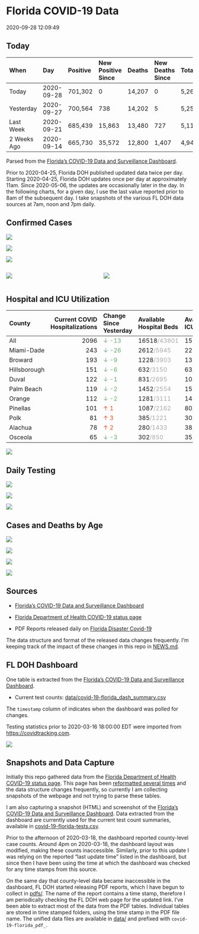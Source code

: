 Florida COVID-19 Data
================
2020-09-28 12:09:49

## Today

| When        | Day        | Positive | New Positive Since | Deaths | New Deaths Since | Total     |
| :---------- | :--------- | :------- | :----------------- | :----- | :--------------- | :-------- |
| Today       | 2020-09-28 | 701,302  | 0                  | 14,207 | 0                | 5,261,672 |
| Yesterday   | 2020-09-27 | 700,564  | 738                | 14,202 | 5                | 5,253,441 |
| Last Week   | 2020-09-21 | 685,439  | 15,863             | 13,480 | 727              | 5,113,260 |
| 2 Weeks Ago | 2020-09-14 | 665,730  | 35,572             | 12,800 | 1,407            | 4,941,008 |

Parsed from the [Florida’s COVID-19 Data and Surveillance
Dashboard](https://fdoh.maps.arcgis.com/apps/opsdashboard/index.html#/8d0de33f260d444c852a615dc7837c86).

Prior to 2020-04-25, Florida DOH published updated data twice per day.
Starting 2020-04-25, Florida DOH updates once per day at approximately
11am. Since 2020-05-06, the updates are occasionally later in the day.
In the following charts, for a given day, I use the last value reported
prior to 8am of the subsequent day. I take snapshots of the various FL
DOH data sources at 7am, noon and 7pm daily.

## Confirmed Cases

![](plots/covid-19-florida-daily-test-changes.png)

![](plots/covid-19-florida-deaths-by-day.png)

![](plots/covid-19-florida-county-top-6.png)

<div class="columns">

<div class="column is-full-mobile">

![](plots/covid-19-florida-testing.png)

</div>

<div class="column is-full-mobile">

![](plots/covid-19-florida-total-positive.png)

</div>

</div>

## Hospital and ICU Utilization

| County       | Current COVID Hospitalizations | Change Since Yesterday                    | Available Hospital Beds                      | Available ICU Beds                         |
| :----------- | -----------------------------: | :---------------------------------------- | :------------------------------------------- | :----------------------------------------- |
| All          |                           2096 | <span style="color: #6BAA75">↓ -13</span> | 16518<span style="color: #aaa">/43801</span> | 1594<span style="color: #aaa">/4400</span> |
| Miami-Dade   |                            243 | <span style="color: #6BAA75">↓ -26</span> | 2612<span style="color: #aaa">/5945</span>   | 227<span style="color: #aaa">/718</span>   |
| Broward      |                            193 | <span style="color: #6BAA75">↓ -9</span>  | 1228<span style="color: #aaa">/3903</span>   | 136<span style="color: #aaa">/315</span>   |
| Hillsborough |                            151 | <span style="color: #6BAA75">↓ -6</span>  | 632<span style="color: #aaa">/3150</span>    | 63<span style="color: #aaa">/314</span>    |
| Duval        |                            122 | <span style="color: #6BAA75">↓ -1</span>  | 831<span style="color: #aaa">/2695</span>    | 107<span style="color: #aaa">/319</span>   |
| Palm Beach   |                            119 | <span style="color: #6BAA75">↓ -2</span>  | 1452<span style="color: #aaa">/2554</span>   | 153<span style="color: #aaa">/248</span>   |
| Orange       |                            112 | <span style="color: #6BAA75">↓ -2</span>  | 1281<span style="color: #aaa">/3111</span>   | 144<span style="color: #aaa">/263</span>   |
| Pinellas     |                            101 | <span style="color: #EC4E20">↑ 1</span>   | 1087<span style="color: #aaa">/2162</span>   | 80<span style="color: #aaa">/218</span>    |
| Polk         |                             81 | <span style="color: #EC4E20">↑ 3</span>   | 385<span style="color: #aaa">/1221</span>    | 30<span style="color: #aaa">/106</span>    |
| Alachua      |                             78 | <span style="color: #EC4E20">↑ 2</span>   | 280<span style="color: #aaa">/1433</span>    | 38<span style="color: #aaa">/270</span>    |
| Osceola      |                             65 | <span style="color: #6BAA75">↓ -3</span>  | 302<span style="color: #aaa">/850</span>     | 35<span style="color: #aaa">/88</span>     |

![](plots/covid-19-florida-icu-usage.png)

## Daily Testing

![](plots/covid-19-florida-tests-per-case.png)

<!-- ![](plots/covid-19-florida-change-new-cases.png) -->

![](plots/covid-19-florida-tests-percent-positive.png)

![](plots/covid-19-florida-test-and-case-growth.png)

## Cases and Deaths by Age

![](plots/covid-19-florida-weekly-events-by-age.png)

![](plots/covid-19-florida-age.png)

![](plots/covid-19-florida-age-deaths.png)

![](plots/covid-19-florida-age-sex.png)

## Sources

  - [Florida’s COVID-19 Data and Surveillance
    Dashboard](https://fdoh.maps.arcgis.com/apps/opsdashboard/index.html#/8d0de33f260d444c852a615dc7837c86)

  - [Florida Department of Health COVID-19 status
    page](http://www.floridahealth.gov/diseases-and-conditions/COVID-19/)

  - PDF Reports released daily on [Florida Disaster
    Covid-19](http://www.floridahealth.gov/diseases-and-conditions/COVID-19/)

The data structure and format of the released data changes frequently.
I’m keeping track of the impact of these changes in this repo in
[NEWS.md](NEWS.md).

## FL DOH Dashboard

One table is extracted from the [Florida’s COVID-19 Data and
Surveillance
Dashboard](https://fdoh.maps.arcgis.com/apps/opsdashboard/index.html#/8d0de33f260d444c852a615dc7837c86).

  - Current test counts:
    [data/covid-19-florida\_dash\_summary.csv](data/covid-19-florida_dash_summary.csv)

The `timestamp` column of indicates when the dashboard was polled for
changes.

Testing statistics prior to 2020-03-16 18:00:00 EDT were imported from
<https://covidtracking.com>.

![](screenshots/fodh_maps_arcgis_com__apps__opsdashboard.png)

## Snapshots and Data Capture

Initially this repo gathered data from the [Florida Department of Health
COVID-19 status
page](http://www.floridahealth.gov/diseases-and-conditions/COVID-19/).
This page has been [reformatted several
times](screenshots/floridahealth_gov__diseases-and-conditions__COVID-19.png)
and the data structure changes frequently, so currently I am collecting
snapshots of the webpage and not trying to parse these tables.

I am also capturing a snapshot (HTML) and screenshot of the [Florida’s
COVID-19 Data and Surveillance
Dashboard](https://fdoh.maps.arcgis.com/apps/opsdashboard/index.html#/8d0de33f260d444c852a615dc7837c86).
Data extracted from the dashboard are currently used for the current
test count summaries, available in
[covid-19-florida-tests.csv](covid-19-florida-tests.csv).

Prior to the afternoon of 2020-03-18, the dashboard reported
county-level case counts. Around 4pm on 2020-03-18, the dashboard layout
was modified, making these counts inaccessible. Similarly, prior to this
update I was relying on the reported “last update time” listed in the
dashboard, but since then I have been using the time at which the
dashboard was checked for any time stamps from this source.

On the same day that county-level data became inaccessible in the
dashboard, FL DOH started releasing PDF reports, which I have begun to
collect in [pdfs/](pdfs/). The name of the report contains a time stamp,
therefore I am periodically checking the FL DOH web page for the updated
link. I’ve been able to extract most of the data from the PDF tables.
Individual tables are stored in time stamped folders, using the time
stamp in the PDF file name. The unified data files are available in
[data/](data/) and prefixed with `covid-19-florida_pdf_`.
